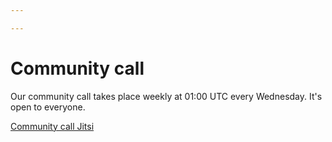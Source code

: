 ```yaml
---

---
```


# Community call

Our community call takes place weekly at 01:00 UTC every Wednesday. It's open to everyone.

[Community call Jitsi](https://meet.ji.si/zeus)
